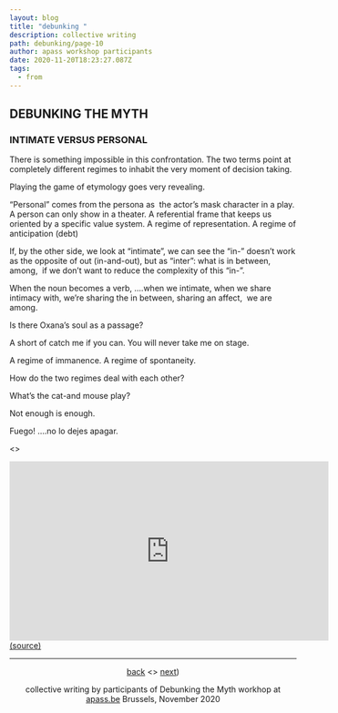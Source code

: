 ```yaml
---
layout: blog
title: "debunking "
description: collective writing
path: debunking/page-10
author: apass workshop participants
date: 2020-11-20T18:23:27.087Z
tags:
  - from
---
```

## DEBUNKING THE MYTH


### INTIMATE VERSUS PERSONAL

There is something impossible in this confrontation. The two terms point at completely different regimes to inhabit the very moment of decision taking. 

Playing the game of etymology goes very revealing.

“Personal” comes from the persona as  the actor’s mask character in a play. A person can only show in a theater. A referential frame that keeps us oriented by a specific value system. A regime of representation. A regime of anticipation (debt)

If, by the other side, we look at “intimate”, we can see the “in-” doesn’t work as the opposite of out (in-and-out), but as “inter”: what is in between, among,  if we don’t want to reduce the complexity of this “in-”.

When the noun becomes a verb, ….when we intimate, when we share intimacy with, we’re sharing the in between, sharing an affect,  we are among.

Is there Oxana’s soul as a passage?

A short of catch me if you can. You will never take me on stage. 

A regime of immanence. A regime of spontaneity. 

How do the two regimes deal with each other?

What’s the cat-and mouse play?

Not enough is enough. 

Fuego! ….no lo dejes apagar.

<>

<iframe width="560" height="315" src="https://www.youtube-nocookie.com/embed/MZXlgNMDK3E?controls=0" frameborder="0" allow="accelerometer; autoplay; clipboard-write; encrypted-media; gyroscope; picture-in-picture" allowfullscreen></iframe>
<a href="https://www.youtube.com/watch?v=MZXlgNMDK3E" target="_blank">(source)</a>

---
<div align="center">
<a href="{{ '/posts/debunking/' | url }}">back</a> <> <a href="{{ '/debunking/page-11/' | url }}">next</a>)

collective writing by participants of Debunking the Myth workhop at [apass.be](https://apass.be/debunking-the-myth) Brussels, November 2020

